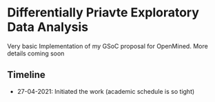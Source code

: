 # Differentially Priavte Exploratory Data Analysis

Very basic Implementation of my GSoC proposal for OpenMined. More details coming soon

## Timeline

- 27-04-2021: Initiated the work (academic schedule is so tight)  